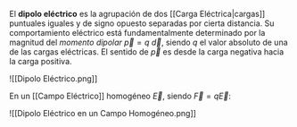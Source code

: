 El **dipolo eléctrico** es la agrupación de dos [[Carga Eléctrica|cargas]] puntuales iguales y de signo opuesto separadas por cierta distancia. Su comportamiento eléctrico está fundamentalmente determinado por la magnitud del *momento dipolar* $\vec p = q \ \vec d$, siendo $q$ el valor absoluto de una de las cargas eléctricas. El sentido de $\vec p$ es desde la carga negativa hacia la carga positiva.

![[Dipolo Eléctrico.png]]

En un [[Campo Eléctrico]] homogéneo $\vec E$, siendo $\vec F = q \vec E$:

![[Dipolo Eléctrico en un Campo Homogéneo.png]]

